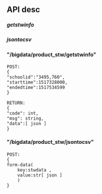 ## API desc
#####  <p id="getstwinfo">getstwinfo</p>
#####  <p id="jsontocsv">jsontocsv</p>

#### "/bigdata/product_stw/getstwinfo"<a name="#getstwinfo"></a> 
```
POST:
{
"schoolid":"3495,760",
"starttime":1517328000,
"endedtime":1517534599
}

RETURN:
{ 
"code": int,
"msg": string,
"data":[ json ]
}
```

#### "/bigdata/product_stw/jsontocsv"<a name="#jsontocsv"></a> 
```
POST:
{
form-data(
    key:stwdata ,
    value:str[ json ]
    )
}
```
